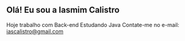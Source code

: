 ## Olá! Eu sou a Iasmim Calistro

Hoje trabalho com Back-end
Estudando Java
Contate-me no e-mail: iascalistro@gmail.com
